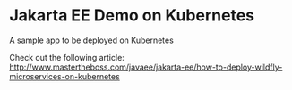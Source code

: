 Jakarta EE Demo on Kubernetes
====================

A sample app to be deployed on Kubernetes

Check out the following article: http://www.mastertheboss.com/javaee/jakarta-ee/how-to-deploy-wildfly-microservices-on-kubernetes
